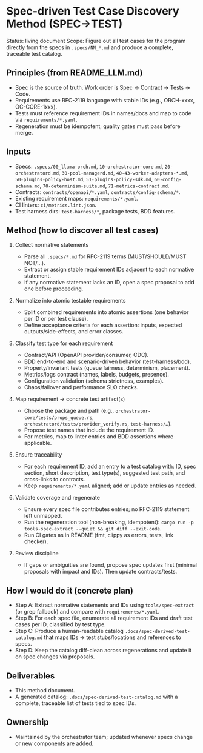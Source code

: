# Spec-driven Test Case Discovery Method (SPEC→TEST)

Status: living document
Scope: Figure out all test cases for the program directly from the specs in `.specs/NN_*.md` and produce a complete, traceable test catalog.

## Principles (from README_LLM.md)

- Spec is the source of truth. Work order is Spec → Contract → Tests → Code.
- Requirements use RFC-2119 language with stable IDs (e.g., ORCH-xxxx, OC-CORE-1xxx).
- Tests must reference requirement IDs in names/docs and map to code via `requirements/*.yaml`.
- Regeneration must be idempotent; quality gates must pass before merge.

## Inputs

- Specs: `.specs/00_llama-orch.md`, `10-orchestrator-core.md`, `20-orchestratord.md`, `30-pool-managerd.md`, `40-43-worker-adapters-*.md`, `50-plugins-policy-host.md`, `51-plugins-policy-sdk.md`, `60-config-schema.md`, `70-determinism-suite.md`, `71-metrics-contract.md`.
- Contracts: `contracts/openapi/*.yaml`, `contracts/config-schema/*`.
- Existing requirement maps: `requirements/*.yaml`.
- CI linters: `ci/metrics.lint.json`.
- Test harness dirs: `test-harness/*`, package tests, BDD features.

## Method (how to discover all test cases)

1) Collect normative statements
   - Parse all `.specs/*.md` for RFC-2119 terms (MUST/SHOULD/MUST NOT/…).
   - Extract or assign stable requirement IDs adjacent to each normative statement.
   - If any normative statement lacks an ID, open a spec proposal to add one before proceeding.

2) Normalize into atomic testable requirements
   - Split combined requirements into atomic assertions (one behavior per ID or per test clause).
   - Define acceptance criteria for each assertion: inputs, expected outputs/side-effects, and error classes.

3) Classify test type for each requirement
   - Contract/API (OpenAPI provider/consumer, CDC).
   - BDD end-to-end and scenario-driven behavior (test-harness/bdd).
   - Property/invariant tests (queue fairness, determinism, placement).
   - Metrics/logs contract (names, labels, budgets, presence).
   - Configuration validation (schema strictness, examples).
   - Chaos/failover and performance SLO checks.

4) Map requirement → concrete test artifact(s)
   - Choose the package and path (e.g., `orchestrator-core/tests/props_queue.rs`, `orchestratord/tests/provider_verify.rs`, `test-harness/…`).
   - Propose test names that include the requirement ID.
   - For metrics, map to linter entries and BDD assertions where applicable.

5) Ensure traceability
   - For each requirement ID, add an entry to a test catalog with: ID, spec section, short description, test type(s), suggested test path, and cross-links to contracts.
   - Keep `requirements/*.yaml` aligned; add or update entries as needed.

6) Validate coverage and regenerate
   - Ensure every spec file contributes entries; no RFC-2119 statement left unmapped.
   - Run the regeneration tool (non-breaking, idempotent): `cargo run -p tools-spec-extract --quiet && git diff --exit-code`.
   - Run CI gates as in README (fmt, clippy as errors, tests, link checker).

7) Review discipline
   - If gaps or ambiguities are found, propose spec updates first (minimal proposals with impact and IDs). Then update contracts/tests.

## How I would do it (concrete plan)

- Step A: Extract normative statements and IDs using `tools/spec-extract` (or grep fallback) and compare with `requirements/*.yaml`.
- Step B: For each spec file, enumerate all requirement IDs and draft test cases per ID, classified by test type.
- Step C: Produce a human-readable catalog `.docs/spec-derived-test-catalog.md` that maps IDs → test stubs/locations and references to specs.
- Step D: Keep the catalog diff-clean across regenerations and update it on spec changes via proposals.

## Deliverables

- This method document.
- A generated catalog: `.docs/spec-derived-test-catalog.md` with a complete, traceable list of tests tied to spec IDs.

## Ownership

- Maintained by the orchestrator team; updated whenever specs change or new components are added.
